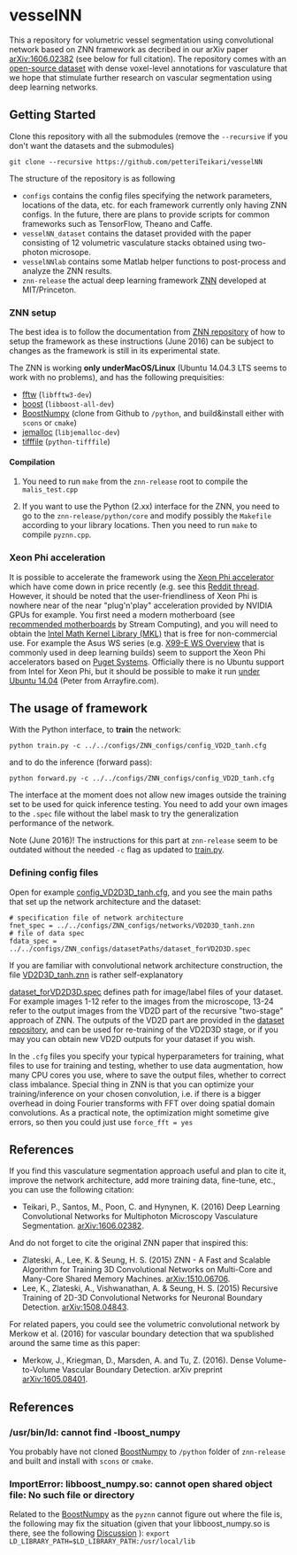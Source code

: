 # vesselNN

This a repository for volumetric vessel segmentation using convolutional network based on ZNN framework as decribed in our arXiv paper [arXiv:1606.02382](http://arxiv.org/abs/1606.02382) (see below for full citation). The repository comes with an [open-source dataset](https://github.com/petteriTeikari/vesselNN_dataset/tree/4daf46cee49f411b759f04ff92b92dd1dbbc25b4) with dense voxel-level annotations for vasculature that we hope that stimulate further research on vascular segmentation using deep learning networks.

## Getting Started

Clone this repository with all the submodules (remove the `--recursive` if you don't want the datasets and the submodules)

```
git clone --recursive https://github.com/petteriTeikari/vesselNN
```

The structure of the repository is as following

* `configs` contains the config files specifying the network parameters, locations of the data, etc. for each framework currently only having ZNN configs. In the future, there are plans to provide scripts for common frameworks such as TensorFlow, Theano and Caffe.
* `vesselNN_dataset` contains the dataset provided with the paper consisting of 12 volumetric vasculature stacks obtained using two-photon microsope. 
* `vesselNNlab` contains some Matlab helper functions to post-process and analyze the ZNN results.
* `znn-release` the actual deep learning framework [ZNN](https://github.com/seung-lab/znn-release/) developed at MIT/Princeton.

### ZNN setup

The best idea is to follow the documentation from [ZNN repository](https://github.com/seung-lab/znn-release/) of how to setup the framework as these instructions (June 2016) can be subject to changes as the framework is still in its experimental state.

The ZNN is working  **only underMacOS/Linux** (Ubuntu 14.04.3 LTS seems to work with no problems), and has the following prequisities:
* [fftw](http://www.fftw.org/) (`libfftw3-dev`)
* [boost](http://www.boost.org/) (`libboost-all-dev`)
* [BoostNumpy](http://github.com/ndarray/Boost.NumPy) (clone from Github to `/python`, and build&install either with `scons` or `cmake`)
* [jemalloc](http://www.canonware.com/jemalloc/) (`libjemalloc-dev`)
* [tifffile](https://pypi.python.org/pypi/tifffile) (`python-tifffile`)

#### Compilation

1. You need to run `make` from the `znn-release` root to compile the `malis_test.cpp`

2. If you want to use the Python (2.xx) interface for the ZNN, you need to go to the `znn-release/python/core` and modify possibly the `Makefile` according to your library locations. Then you need to run `make` to compile `pyznn.cpp`.

### Xeon Phi acceleration

It is possible to accelerate the framework using the [Xeon Phi accelerator](http://www.intel.co.uk/content/www/uk/en/processors/xeon/xeon-phi-detail.html) which have come down in price recently (e.g. see this [Reddit thread](https://www.reddit.com/r/buildapcsales/comments/2kmlxp/other_intel_xeon_phi_coprocessor_31s1p_195_msrp/). However, it should be noted that the user-friendliness of Xeon Phi is nowhere near of the near "plug'n'play" acceleration provided by NVIDIA GPUs for example. You first need a modern motherboard (see [recommended motherboards](https://streamcomputing.eu/blog/2015-08-01/xeon-phi-knights-corner-compatible-motherboards/) by Stream Computing), and you will need to obtain the [Intel Math Kernel Library (MKL)](https://software.intel.com/en-us/intel-mkl) that is free for non-commercial use. For example the Asus WS series (e.g. [X99-E WS
Overview](https://www.asus.com/uk/Motherboards/X99E_WS/) that is commonly used in deep learning builds) seem to support the Xeon Phi accelerators based on [Puget Systems](https://www.pugetsystems.com/labs/hpc/Will-your-motherboard-work-with-Intel-Xeon-Phi-490/). Officially there is no Ubuntu support from Intel for Xeon Phi, but it should be possible to make it run [under Ubuntu 14.04](http://arrayfire.com/getting-started-with-the-intel-xeon-phi-on-ubuntu-14-04linux-kernel-3-13-0/) (Peter from Arrayfire.com).

## The usage of framework

With the Python interface, to **train** the network:

```
python train.py -c ../../configs/ZNN_configs/config_VD2D_tanh.cfg
```

and to do the inference (forward pass):

```
python forward.py -c ../../configs/ZNN_configs/config_VD2D_tanh.cfg
```

The interface at the moment does not allow new images outside the training set to be used for quick inference testing. You need to add your own images to the `.spec` file without the label mask to try the generalization performance of the network.

Note (June 2016)! The instructions for this part at `znn-release` seem to be outdated without the needed `-c` flag as updated to [train.py](https://github.com/seung-lab/znn-release/blob/master/python/train.py).

### Defining config files

Open for example [config_VD2D3D_tanh.cfg](/configs/ZNN_configs/config_VD2D3D_tanh.cfg), and you see the main paths that set up the network architecture and the dataset:

```
# specification file of network architecture
fnet_spec = ../../configs/ZNN_configs/networks/VD2D3D_tanh.znn
# file of data spec
fdata_spec = ../../configs/ZNN_configs/datasetPaths/dataset_forVD2D3D.spec
```

If you are familiar with convolutional network architecture construction, the file [VD2D3D_tanh.znn](https://github.com/petteriTeikari/vesselNN/blob/master/configs/ZNN_configs/networks/VD2D3D_tanh.znn) is rather self-explanatory

[dataset_forVD2D3D.spec](https://github.com/petteriTeikari/vesselNN/blob/master/configs/ZNN_configs/datasetPaths/dataset_forVD2D.spec) defines path for image/label files of your dataset. For example images 1-12 refer to the images from the microscope, 13-24 refer to the output images from the VD2D part of the recursive "two-stage" approach of ZNN. The outputs of the VD2D part are provided in the [dataset repository](https://github.com/petteriTeikari/vesselNN_dataset/tree/4daf46cee49f411b759f04ff92b92dd1dbbc25b4/experiments/VD2D_tanh), and can be used for re-training of the VD2D3D stage, or if you may you can obtain new VD2D outputs for your dataset if you wish.

In the `.cfg` files you specify your typical hyperparameters for training, what files to use for training and testing, whether to use data augmentation, how many CPU cores you use, where to save the output files, whether to correct class imbalance. Special thing in ZNN is that you can optimize your training/inference on your chosen convolution, i.e. if there is a bigger overhead in doing Fourier transforms with FFT over doing spatial domain convolutions. As a practical note, the optimization might sometime give errors, so then you could just use `force_fft = yes`

## References

If you find this vasculature segmentation approach useful and plan to cite it, improve the network architecture, add more training data, fine-tune, etc., you can use the following citation:

* Teikari, P., Santos, M., Poon, C. and Hynynen, K. (2016) Deep Learning Convolutional Networks for Multiphoton Microscopy Vasculature Segmentation. [arXiv:1606.02382](http://arxiv.org/abs/1606.02382).

And do not forget to cite the original ZNN paper that inspired this:

* Zlateski, A., Lee, K. & Seung, H. S. (2015) ZNN - A Fast and Scalable Algorithm for Training 3D Convolutional Networks on Multi-Core and Many-Core Shared Memory Machines. [arXiv:1510.06706](http://arxiv.org/abs/1510.06706).
* Lee, K., Zlateski, A., Vishwanathan, A. & Seung, H. S. (2015) Recursive Training of 2D-3D Convolutional Networks for Neuronal Boundary Detection. [arXiv:1508.04843](http://arxiv.org/abs/1508.04843).

For related papers, you could see the volumetric convolutional network by Merkow et al. (2016) for vascular boundary detection that wa spublished around the same time as this paper:

* Merkow, J., Kriegman, D., Marsden, A. and Tu, Z. (2016). Dense Volume-to-Volume Vascular Boundary Detection. arXiv preprint [arXiv:1605.08401](http://arxiv.org/abs/1605.08401).

## References

### /usr/bin/ld: cannot find -lboost_numpy

You probably have not cloned [BoostNumpy](http://github.com/ndarray/Boost.NumPy) to `/python` folder of `znn-release` and built and install with `scons` or `cmake`.

### ImportError: libboost_numpy.so: cannot open shared object file: No such file or directory

Related to the [BoostNumpy](http://github.com/ndarray/Boost.NumPy) as the `pyznn` cannot figure out where the file is, the following may fix the situation (given that your libboost_numpy.so is there, see the following [Discussion](https://github.com/ndarray/Boost.NumPy/issues/43) ):
`export LD_LIBRARY_PATH=$LD_LIBRARY_PATH:/usr/local/lib`
